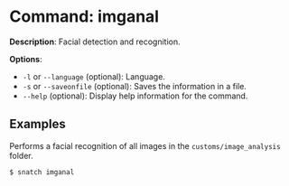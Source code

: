# Command: imganal

**Description**: Facial detection and recognition.

**Options**:
* `-l` or `--language` (optional): Language.
* `-s` or `--saveonfile` (optional): Saves the information in a file.
* `--help` (optional): Display help information for the command.

## Examples

Performs a facial recognition of all images in the `customs/image_analysis` folder.
```bash
$ snatch imganal
```